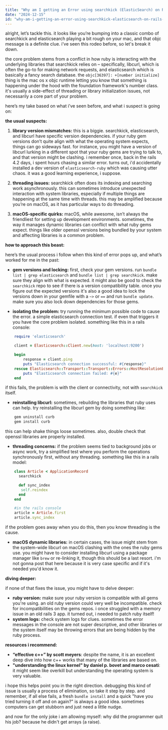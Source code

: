 ```yaml
---
title: "Why am I getting an Error using searchkick (ElasticSearch) on Rails (macOS 12.4) ETHON: Libcurl initialized objc'36397': +'NSNumber initialize'?"
date: "2024-12-15"
id: "why-am-i-getting-an-error-using-searchkick-elasticsearch-on-rails-macos-124-ethon-libcurl-initialized-objc36397-nsnumber-initialize"
---
```


alright, let’s tackle this. it looks like you’re bumping into a classic combo of searchkick and elasticsearch playing a bit rough on your mac, and that objc message is a definite clue. i’ve seen this rodeo before, so let's break it down.

the core problem stems from a conflict in how ruby is interacting with the underlying libraries that searchkick relies on – specifically, libcurl, which is often the go-to for making network requests, and elasticsearch which is basically a fancy search database. the `objc[36397]: +[number initialize]` thing is the mac os x objc runtime letting you know that something is happening under the hood with the foundation framework's number class. it's usually a side-effect of threading or library initialization issues, not necessarily a core part of your problem.

here’s my take based on what i’ve seen before, and what i suspect is going on:

**the usual suspects:**

1.  **library version mismatches:** this is a biggie. searchkick, elasticsearch, and libcurl have specific version dependencies. if your ruby gem versions don’t quite align with what the operating system expects, things can go sideways fast. for instance, you might have a version of libcurl lurking in a different spot that your ruby gems are trying to talk to, and that version might be clashing. i remember once, back in the rails 4.2 days, i spent hours chasing a similar error. turns out, i'd accidentally installed a dev version of `elasticsearch-ruby` which was causing utter chaos. it was a good learning experience, i suppose.

2.  **threading issues:** searchkick often does its indexing and searching work asynchronously. this can sometimes introduce unexpected interaction with system libraries, especially if multiple things are happening at the same time with threads. this may be amplified because you’re on macOS, as it has particular ways to do threading.

3.  **macOS-specific quirks:** macOS, while awesome, isn’t always the friendliest for setting up development environments. sometimes, the way it manages dynamic libraries can conflict with what ruby gems expect. things like older openssl versions being bundled by your system and affecting libraries is a common problem.

**how to approach this beast:**

here’s the usual process i follow when this kind of error pops up, and what’s worked for me in the past:

*   **gem versions and locking:** first, check your gem versions. run `bundle list | grep elasticsearch` and `bundle list | grep searchkick`. make sure they align with what is expected. it might also be good to check the `searchkick` repo to see if there is a version compatibility table. once you figure out the expected versions it's also a good idea to lock the versions down in your gemfile with a `~>` or `==` and run `bundle update`. make sure you also lock down dependencies for those gems.

*   **isolating the problem:** try running the minimum possible code to cause the error. a simple elasticsearch connection test. if even that triggers it you have the core problem isolated. something like this in a rails console:
```ruby
    require 'elasticsearch'

    client = Elasticsearch::Client.new(host: 'localhost:9200')

    begin
        response = client.ping
        puts "Elasticsearch connection successful: #{response}"
    rescue Elasticsearch::Transport::Transport::Errors::HostResolutionError => e
        puts "Elasticsearch connection failed: #{e}"
    end
```

if this fails, the problem is with the client or connectivity, not with `searchkick` itself.

*   **reinstalling libcurl:** sometimes, rebuilding the libraries that ruby uses can help. try reinstalling the libcurl gem by doing something like:
```bash
    gem uninstall curb
    gem install curb
```

this can help shake things loose sometimes. also, double check that openssl libraries are properly installed.

*   **threading concerns:**  if the problem seems tied to background jobs or async work, try a simplified test where you perform the operations synchronously first, without any threading. something like this in a rails model:
```ruby
    class Article < ApplicationRecord
      searchkick

      def sync_index
       self.reindex
      end
    end

    #in the rails console
    article = Article.first
    article.sync_index
```

if the problem goes away when you do this, then you know threading is the cause.

*   **macOS dynamic libraries:** in certain cases, the issue might stem from the system-wide libcurl on macOS clashing with the ones the ruby gems use. you might have to consider installing libcurl using a package manager like `brew` or re-linking it, though this should be a last resort. i'm not gonna post that here because it is very case specific and if it's needed you'd know it.

**diving deeper:**

if none of that fixes the issue, you might have to delve deeper:

*   **ruby version:** make sure your ruby version is compatible with all gems you're using. an old ruby version could very well be incompatible. check for incompatibilities on the gems repos. i once struggled with a memory issue in an old rails 3 app. it turned out, i needed to patch ruby itself!
*   **system logs:** check system logs for clues. sometimes the error messages in the console are not super descriptive, and other libraries or the system itself may be throwing errors that are being hidden by the ruby process.

**resources i recommend:**

*   **“effective c++” by scott meyers**: despite the name, it is an excellent deep dive into how c++ works that many of the libraries are based on.
*   **"understanding the linux kernel" by daniel p. bovet and marco cesati**: it might seem like overkill but understanding the operating system is very valuable.

i hope this helps point you in the right direction. debugging this kind of issue is usually a process of elimination, so take it step by step. and remember, if all else fails, a fresh `bundle install` and a quick "have you tried turning it off and on again?" is always a good idea. sometimes computers can get stubborn and just need a little nudge.

and now for the only joke i am allowing myself: why did the programmer quit his job? because he didn't get arrays (a raise).

